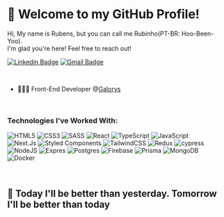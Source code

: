 # 👋 Welcome to my GitHub Profile!

Hi, My name is Rubens, but you can call me Rubinho(PT-BR: Hoo-Been-Yoo).
<br />
I'm glad you're here! Feel free to reach out!


[![Linkedin Badge](https://img.shields.io/badge/-LinkedIn-0000ff?style=flat-square&logo=Linkedin&logoColor=white&link=https://www.linkedin.com/in/rubensbbcarvalho/)](https://www.linkedin.com/in/rubensbbcarvalho/)
[![Gmail Badge](https://img.shields.io/badge/-rubensborgesdev@gmail.com-0000ff?style=flat-square&logo=Gmail&logoColor=white&link=mailto:rubensborgesdev@gmail.com)](mailto:rubensborgesdev@gmail.com)


<br />

- 👨🏻‍💻 Front-End Developer @[Galorys](https://www.galorys.com.br/)


<br />


### Technologies I've Worked With:

![HTML5](https://img.shields.io/badge/html5-%23E34F26.svg?style=flat&logo=html5&logoColor=white)
![CSS3](https://img.shields.io/badge/css3-%231572B6.svg?style=flat&logo=css3&logoColor=white)
![SASS](https://img.shields.io/badge/SASS-hotpink.svg?style=flat&logo=SASS&logoColor=white) 
![React](https://img.shields.io/badge/react-%2320232a.svg?style=flat&logo=react&logoColor=%2361DAFB) 
![TypeScript](https://img.shields.io/badge/typescript-%23007ACC.svg?style=flat&logo=typescript&logoColor=white) 
![JavaScript](https://img.shields.io/badge/javascript-%23323330.svg?style=flat&logo=javascript&logoColor=%23F7DF1E)
<br />
![Next.Js](https://img.shields.io/badge/next.js-000000?style=flat&logo=nextdotjs&logoColor=white)
![Styled Components](https://img.shields.io/badge/styled--components-DB7093?style=flat&logo=styled-components&logoColor=white) 
![TailwindCSS](https://img.shields.io/badge/tailwindcss-0F172A?&logo=tailwindcss)
![Redux](https://img.shields.io/badge/-Redux-black?style=flat-square&logo=redux)
![cypress](https://img.shields.io/badge/-cypress-%23E5E5E5?logo=cypress&logoColor=058a5e)
<br />
![NodeJS](https://img.shields.io/badge/node.js-6DA55F?style=flat&logo=node.js&logoColor=white)
![Expres](https://img.shields.io/badge/Express.js-000000?logo=express&logoColor=fff&style=flat)
![Postgres](https://img.shields.io/badge/postgres-%23316192.svg?style=flat&logo=postgresql&logoColor=white)
![Firebase](https://img.shields.io/badge/firebase-ffca28?style=flat&logo=firebase&logoColor=black)
![Prisma](https://img.shields.io/badge/Prisma-3982CE?style=flat&logo=Prisma&logoColor=white)
![MongoDB](https://img.shields.io/badge/MongoDB-%234ea94b.svg?style=flat&logo=mongodb&logoColor=white) 
![Docker](https://img.shields.io/badge/docker-%230db7ed.svg?style=flat&logo=docker&logoColor=white)

<br />

## 🧠 Today I'll be better than yesterday. Tomorrow I'll be better than today 
